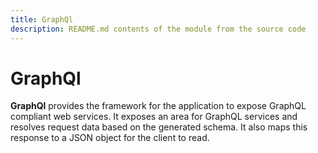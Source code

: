 ```yaml
---
title: GraphQl
description: README.md contents of the module from the source code
---
```


# GraphQl

**GraphQl** provides the framework for the application to expose GraphQL compliant web services. It exposes an area for
GraphQL services and resolves request data based on the generated schema. It also maps this response to a JSON object 
for the client to read.

